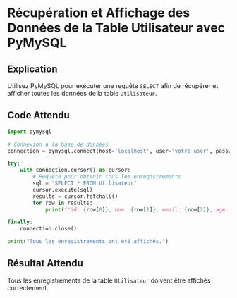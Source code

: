 
# Récupération et Affichage des Données de la Table Utilisateur avec PyMySQL

## Explication

Utilisez PyMySQL pour exécuter une requête `SELECT` afin de récupérer et afficher toutes les données de la table `Utilisateur`.

## Code Attendu

```python
import pymysql

# Connexion à la base de données
connection = pymysql.connect(host='localhost', user='votre_user', password='votre_password', db='votre_base_de_donnees')

try:
    with connection.cursor() as cursor:
        # Requête pour obtenir tous les enregistrements
        sql = "SELECT * FROM Utilisateur"
        cursor.execute(sql)
        results = cursor.fetchall()
        for row in results:
            print(f"id: {row[0]}, nom: {row[1]}, email: {row[2]}, age: {row[3]}")

finally:
    connection.close()

print("Tous les enregistrements ont été affichés.")
```

## Résultat Attendu

Tous les enregistrements de la table `Utilisateur` doivent être affichés correctement.
